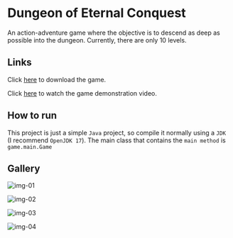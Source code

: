 # Dungeon of Eternal Conquest

An action-adventure game where the objective is to descend as deep as possible into the dungeon. Currently, there are only 10 levels.

## Links

Click [here](https://julio-igreja.itch.io/dungeon-of-eternal-conquest) to download the game.

Click [here](https://www.youtube.com/watch?v=s8YLqPCxTTI) to watch the game demonstration video.

## How to run

This project is just a simple `Java` project, so compile it normally using a `JDK` (I recommend `OpenJDK 17`). The main class that contains the `main method` is `game.main.Game`

## Gallery

![img-01](https://img.itch.zone/aW1hZ2UvMjE0NDk4Mi8xMjY1MDkzNy5wbmc=/original/CKucKw.png)

![img-02](https://img.itch.zone/aW1hZ2UvMjE0NDk4Mi8xMjY1MDk0MC5wbmc=/original/09mcc%2B.png)

![img-03](https://img.itch.zone/aW1hZ2UvMjE0NDk4Mi8xMjY1MDkzOC5wbmc=/original/AiQhB0.png)

![img-04](https://img.itch.zone/aW1hZ2UvMjE0NDk4Mi8xMjY1MDkzOS5wbmc=/original/e2J%2Blr.png)
